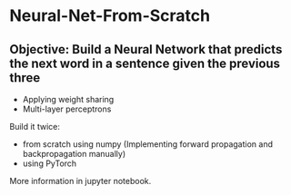 # Neural-Net-From-Scratch

## Objective: Build a Neural Network that predicts the next word in a sentence given the previous three 

- Applying weight sharing
- Multi-layer perceptrons

Build it twice: 

- from scratch using numpy (Implementing forward propagation and backpropagation manually)    
- using PyTorch

More information in jupyter notebook.
